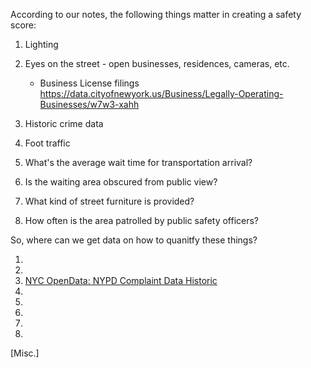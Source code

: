 According to our notes, the following things matter in creating a safety score:

1. Lighting
2. Eyes on the street - open businesses, residences, cameras, etc.
    - Business License filings https://data.cityofnewyork.us/Business/Legally-Operating-Businesses/w7w3-xahh
    
3. Historic crime data
4. Foot traffic
5. What's the average wait time for transportation arrival?
6. Is the waiting area obscured from public view?
7. What kind of street furniture is provided?
8. How often is the area patrolled by public safety officers?

So, where can we get data on how to quanitfy these things?

1. 
2. 
3.  [NYC OpenData: NYPD Complaint Data Historic](https://data.cityofnewyork.us/Public-Safety/NYPD-Complaint-Data-Historic/qgea-i56i)
4. 
5. 
6. 
7. 
8. 
[Misc.] 
